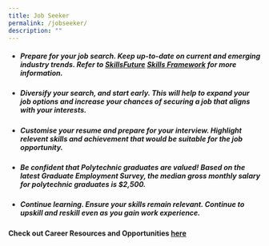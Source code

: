```yaml
---
title: Job Seeker
permalink: /jobseeker/
description: ""
---
```

-  ##### **Prepare for your job search.** Keep up-to-date on current and emerging industry trends. Refer to [SkillsFuture](https://www.skillsfuture.gov.sg/skills-framework) [Skills Framework](https://www.skillsfuture.gov.sg/skills-framework) for more information.

- ##### **Diversify your search, and start early.** This will help to expand your job options and increase your chances of securing a job that aligns with your interests.

- ##### **Customise your resume and prepare for your interview.** Highlight relevent skills and achievement that would be suitable for the job opportunity. 

- ##### **Be confident that Polytechnic graduates are valued!** Based on the latest Graduate Employment Survey, the median gross monthly salary for polytechnic graduates is $2,500.

- ##### **Continue learning.** Ensure your skills remain relevant. Continue to upskill and reskill even as you gain work experience.

#### **Check out Career Resources and Opportunities [here](/careerpreparation/)**
